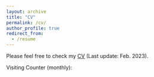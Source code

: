 ```yaml
---
layout: archive
title: "CV"
permalink: /cv/
author_profile: true
redirect_from:
  - /resume
---
```


Please feel free to check my [CV](/files/Yusen_Zhang_s_CV_23_Feb.pdf) (Last update: Feb. 2023).

Visiting Counter (monthly):

<script type="text/javascript" id="clustrmaps" src="//clustrmaps.com/map_v2.js?d=SBSSebRlIqacoeGBvJj1j7m-VcoLXRl5V5oqszSHfxM"></script>
